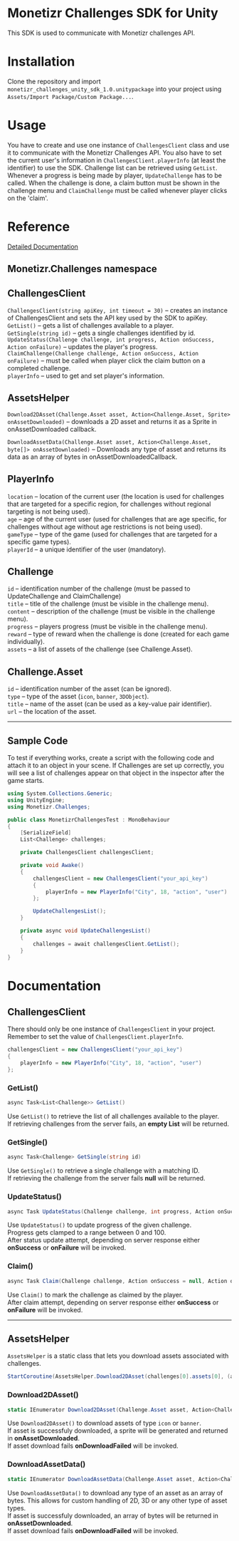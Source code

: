 # Monetizr Challenges SDK for Unity

This SDK is used to communicate with Monetizr challenges API.

# Installation

Clone the repository and import `monetizr_challenges_unity_sdk_1.0.unitypackage` into your project using `Assets/Import Package/Custom Package...`.

# Usage

You have to create and use one instance of `ChallengesClient`  class and use it to communicate with the Monetizr Challenges API. You also have to set the current user's information in `ChallengesClient.playerInfo` (at least the identifier) to use the SDK. Challenge list can be retrieved using `GetList`. Whenever a progress is being made by player, `UpdateChallenge` has to be called. When the challenge is done, a claim button must be shown in the challenge menu and `ClaimChallenge` must be called whenever player clicks on the 'claim'.

# Reference
[Detailed Documentation](#documentation)
## Monetizr.Challenges namespace
## ChallengesClient

`ChallengesClient(string apiKey, int timeout = 30)` – creates an instance of ChallengesClient and sets the API key used by the SDK to apiKey.<br>
`GetList()` – gets a list of challenges available to a player.<br>
`GetSingle(string id)` – gets a single challenges identified by id.<br>
`UpdateStatus(Challenge challenge, int progress, Action onSuccess, Action onFailure)` – updates the player's progress.<br>
`ClaimChallenge(Challenge challenge, Action onSuccess, Action onFailure)` – must be called when player click the claim button on a completed challenge.<br>
`playerInfo` – used to get and set player's information.<br>

## AssetsHelper

`Download2DAsset(Challenge.Asset asset, Action<Challenge.Asset, Sprite> onAssetDownloaded)` – downloads a 2D asset and returns it as a Sprite in onAssetDownloaded callback.

`DownloadAssetData(Challenge.Asset asset, Action<Challenge.Asset, byte[]> onAssetDownloaded)` – Downloads any type of asset and returns its data as an array of bytes in onAssetDownloadedCallback.

## PlayerInfo

`location` – location of the current user (the location is used for challenges that are targeted for a specific region, for challenges without regional targeting is not being used).<br>
`age` – age of the current user (used for challenges that are age specific, for challenges without age without age restrictions is not being used).<br>
`gameType` – type of the game (used for challenges that are targeted for a specific game types).<br>
`playerId` – a unique identifier of the user (mandatory).<br>

## Challenge
`id` – identification number of the challenge (must be passed to UpdateChallenge and ClaimChallenge)<br>
`title` – title of the challenge (must be visible in the challenge menu).<br>
`content` – description of the challenge (must be visible in the challenge menu).<br>
`progress` – players progress (must be visible in the challenge menu).<br>
`reward` – type of reward when the challenge is done (created for each game individually).<br>
`assets` – a list of assets of the challenge (see Challenge.Asset).<br>

## Challenge.Asset
`id` – identification number of the asset (can be ignored).<br>
`type` – type of the asset (`icon`, `banner`, `3DObject`).<br>
`title` – name of the asset (can be used as a key-value pair identifier).<br>
`url` – the location of the asset.<br>

---

## Sample Code

To test if everything works, create a script with the following code and attach it to an object in your scene. If Challenges are set up correctly, you will see a list of challenges appear on that object in the inspector after the game starts.

```csharp
using System.Collections.Generic;
using UnityEngine;
using Monetizr.Challenges;

public class MonetizrChallengesTest : MonoBehaviour
{
    [SerializeField]
    List<Challenge> challenges;

    private ChallengesClient challengesClient;

    private void Awake()
    {
        challengesClient = new ChallengesClient("your_api_key")
        {
            playerInfo = new PlayerInfo("City", 18, "action", "user")
        };

        UpdateChallengesList();
    }

    private async void UpdateChallengesList()
    {
        challenges = await challengesClient.GetList();
    }
}
```

# Documentation

## ChallengesClient
There should only be one instance of `ChallengesClient` in your project.<br> 
Remember to set the value of `ChallengesClient.playerInfo`.
```csharp
challengesClient = new ChallengesClient("your_api_key")
{
    playerInfo = new PlayerInfo("City", 18, "action", "user")
};
```

### **GetList()**
```csharp
async Task<List<Challenge>> GetList()
```
Use `GetList()` to retrieve the list of all challenges available to the player.<br>
If retrieving challenges from the server fails, an **empty List** will be returned.<br>

### **GetSingle()**
```csharp
async Task<Challenge> GetSingle(string id)
```
Use `GetSingle()` to retrieve a single challenge with a matching ID.<br> 
If retrieving the challenge from the server fails **null** will be returned.

### **UpdateStatus()**
```csharp
async Task UpdateStatus(Challenge challenge, int progress, Action onSuccess = null, Action onFailure = null)
```
Use `UpdateStatus()` to update progress of the given challenge.<br> 
Progress gets clamped to a range between 0 and 100.<br> 
After status update attempt, depending on server response either **onSuccess** or **onFailure** will be invoked.

### **Claim()**
```csharp
async Task Claim(Challenge challenge, Action onSuccess = null, Action onFailure = null)
```
Use `Claim()` to mark the challenge as claimed by the player.<br>
After claim attempt, depending on server response either **onSuccess** or **onFailure** will be invoked.

---

## AssetsHelper
`AssetsHelper` is a static class that lets you download assets associated with challenges. 
```csharp
StartCoroutine(AssetsHelper.Download2DAsset(challenges[0].assets[0], (asset, sprite) => { image.sprite = sprite; }, () => Debug.Log("Asset download failed")));
```

### **Download2DAsset()**
```csharp
static IEnumerator Download2DAsset(Challenge.Asset asset, Action<Challenge.Asset, Sprite> onAssetDownloaded, Action onDownloadFailed = null)
```
Use `Download2DAsset()` to download assets of type `icon` or `banner`.<br>
If asset is successfuly downloaded, a sprite will be generated and returned in **onAssetDownloaded**.<br>
If asset download fails **onDownloadFailed** will be invoked.

### **DownloadAssetData()**
```csharp
static IEnumerator DownloadAssetData(Challenge.Asset asset, Action<Challenge.Asset, byte[]> onAssetDownloaded, Action onDownloadFailed = null)
```
Use `DownloadAssetData()` to download any type of an asset as an array of bytes. This allows for custom handling of 2D, 3D or any other type of asset types.<br>
If asset is successfuly downloaded, an array of bytes will be returned in **onAssetDownloaded**.<br>
If asset download fails **onDownloadFailed** will be invoked.
